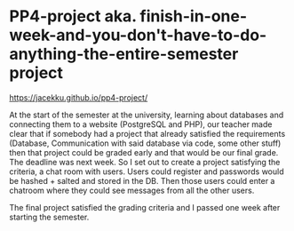# PP4-project aka. finish-in-one-week-and-you-don't-have-to-do-anything-the-entire-semester project

https://jacekku.github.io/pp4-project/

At the start of the semester at the university, learning about databases and connecting them to a website (PostgreSQL and PHP), our teacher made clear that if somebody had a project that already satisfied the requirements (Database, Communication with said database via code, some other stuff) then that project could be graded early and that would be our final grade. The deadline was next week. So I set out to create a project satisfying the criteria, a chat room with users. Users could register and passwords would be hashed + salted and stored in the DB. Then those users could enter a chatroom where they could see messages from all the other users. 

The final project satisfied the grading criteria and I passed one week after starting the semester.
